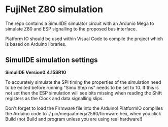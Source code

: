 # FujiNet Z80 simulation

The repo contains a SimulIDE simulator circuit with an Ardunio Mega to simulate Z80 and ESP signalling to the proposed bus interface.

Platform IO should be used within Visual Code to compile the project which is based on Arduino libraries.

## SimulIDE simulation settings

**SimulIDE Version0.4.15SR10**

To accurately simulate the SPI timing the properties of the simulation need to be edited before running "Simu Step ns" needs to be set to 10. If this is not set then the ESP simulation will see bits missing when reading the Shift registers as the Clock and data signalling slips.

Don't forget to load the Firmware file into the Arduino! PlatformIO compliles the Arduino code to ./.pio/megaatmega2560/firmware.hex, when you click Build (not Build and program unless you are using real hardware!)

